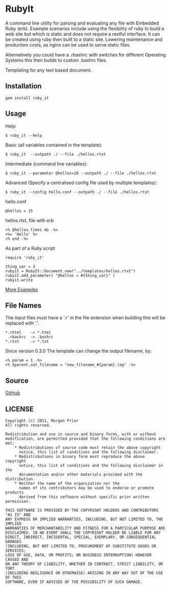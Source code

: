 RubyIt
======

A command line utility for parsing and evaluating any file with Embedded Ruby (erb). Example scenarios include using the flexibility of ruby to build a web site but which is static and does not require a restful interface. It can be created using ruby then built to a static site. Lowering maintenance and production costs, as nginx can be used to serve static files.

Alternatively you could have a .rbashrc with switches for different Operating Systems this then builds to custom .bashrc files. 

Templating for any text based document.

Installation
------------

    gem install ruby_it

Usage
-----

Help:

    $ ruby_it --help

Basic (all variables contained in the template):

    $ ruby_it  --outpath ./ --file ./hellos.rtxt

Intermediate (command line variables):

    $ ruby_it --parameter @hellos=10 --outpath ./ --file ./hellos.rtxt

Advanced (Specify a centralised config file used by multiple templates):

    $ ruby_it --config hello.conf --outpath ./ --file ./hellos.rtxt

hello.conf

    @hellos = 15

hellos.rtxt, file with erb

    <% @hellos.times do -%>
    <%= 'Hello' %>
    <% end -%>
    
As part of a Ruby script

    require 'ruby_it'
    
    thing_var = 3
    rubyit = RubyIt::Document.new("../templates/hellos.rtxt")
    rubyit.add_parameter( "@hellos = #{thing_var}" )
    rubyit.write

    
    
[More Examples](https://github.com/morganp/RubyIt/tree/master/examples)
   


File Names
--------

The input files must have a '.r' in the file extension when building this will be replaced with '.'. 

    *.rhtml    -> *.html
     .rbashrc  -> .bashrc
    *.rtxt     -> *.txt

Since version 0.3.0 The template can change the output filename, by:

    <% param = 1 -%>
    <% $parent.out_filename = "new_filename_#{param}.log" -%>


Source
------

[GitHub](http://github.com/morganp/RubyIt)

LICENSE
-------

    Copyright (c) 2011, Morgan Prior
    All rights reserved.

    Redistribution and use in source and binary forms, with or without
    modification, are permitted provided that the following conditions are met:
        * Redistributions of source code must retain the above copyright
          notice, this list of conditions and the following disclaimer.
        * Redistributions in binary form must reproduce the above copyright
          notice, this list of conditions and the following disclaimer in the
          documentation and/or other materials provided with the distribution.
        * Neither the name of the organization nor the
          names of its contributors may be used to endorse or promote products
          derived from this software without specific prior written permission.

    THIS SOFTWARE IS PROVIDED BY THE COPYRIGHT HOLDERS AND CONTRIBUTORS "AS IS" AND
    ANY EXPRESS OR IMPLIED WARRANTIES, INCLUDING, BUT NOT LIMITED TO, THE IMPLIED
    WARRANTIES OF MERCHANTABILITY AND FITNESS FOR A PARTICULAR PURPOSE ARE
    DISCLAIMED. IN NO EVENT SHALL THE COPYRIGHT HOLDER BE LIABLE FOR ANY
    DIRECT, INDIRECT, INCIDENTAL, SPECIAL, EXEMPLARY, OR CONSEQUENTIAL DAMAGES
    (INCLUDING, BUT NOT LIMITED TO, PROCUREMENT OF SUBSTITUTE GOODS OR SERVICES;
    LOSS OF USE, DATA, OR PROFITS; OR BUSINESS INTERRUPTION) HOWEVER CAUSED AND
    ON ANY THEORY OF LIABILITY, WHETHER IN CONTRACT, STRICT LIABILITY, OR TORT
    (INCLUDING NEGLIGENCE OR OTHERWISE) ARISING IN ANY WAY OUT OF THE USE OF THIS
    SOFTWARE, EVEN IF ADVISED OF THE POSSIBILITY OF SUCH DAMAGE.

